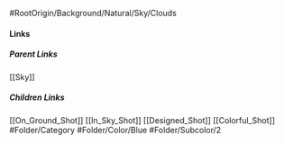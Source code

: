 #RootOrigin/Background/Natural/Sky/Clouds
#### Links
##### Parent Links
[[Sky]]
##### Children Links
[[On_Ground_Shot]]
[[In_Sky_Shot]]
[[Designed_Shot]]
[[Colorful_Shot]]
#Folder/Category
#Folder/Color/Blue
#Folder/Subcolor/2
